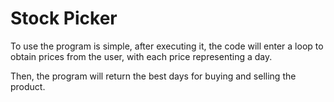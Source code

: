 # Stock Picker

To use the program is simple, after executing it, the code will enter a loop to obtain prices from the user, with each price representing a day.

Then, the program will return the best days for buying and selling the product.
